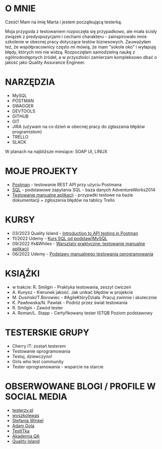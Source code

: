 # O MNIE

Cześć! Mam na imię Marta i jestem początkującą testerką. 
 
Moja przygoda z testowaniem rozpoczęła się przypadkowo, ale miała ścisły związek z predyspozycjami i cechami charakteru - zainspirowało mnie szkolenie w obecnej pracy dotyczące testów biznesowych. Zauważyłam też, że współpracownicy często mi mówią, że mam "sokole oko" i wyłapuję błędy, których inni nie widzą. 
Rozpoczęłam samodzielną naukę z ogólnodostępnych źródeł, a w przyszłości zamierzam kompleksowo dbać o jakość jako Quality Assurance Engineer.


# NARZĘDZIA

* MySQL
* POSTMAN
* SWAGGER
* DEVTOOLS
* GITHUB
* GIT
* JIRA (używam na co dzień w obecnej pracy do zgłaszania błędów programistom)
* TRELLO 
* SLACK

W planach na najbliższe miesiące: SOAP UI, LINUX


# MOJE PROJEKTY

* [Postman](https://www.postman.com/martamaciejewska/workspace/testing-api-course) - testowanie REST API przy użyciu Postmana
* [SQL](https://github.com/marta-maciejewska/portfolio/blob/main/SQL/sql-portfolio.md) - podstawowe zapytania SQL - baza danych AdventureWorks2014
* [Testowanie manualne aplikacji](https://drive.google.com/file/d/1uvWOVUwvYIXLZOLYoiyOFYSYSWhkvMUc/view?usp=sharing) - przypadki testowe na bazie dokumentacji + zgłoszenia błędów na tablicy Trello

  
# KURSY

* 03/2023 Quality Island - [Introduction to API testing in Postman](https://verified.sertifier.com/en/verify/43633670833562)
* 11/2022 Udemy - [Kurs SQL od podstaw|MySQL](https://udemy-certificate.s3.amazonaws.com/pdf/UC-08c6f5d5-203d-48d5-8d22-be30d3ca0dc0.pdf)
* 09/2022 Ifs&Whiles - [Warsztaty praktyczne: testowanie manualne aplikacji](https://drive.google.com/file/d/1gjMqBTXUeTuhtqtim66TvMR_70Q9LBzq/view)
* 06/2022 Udemy - [Podstawy manualnego testowania oprogramowania](https://udemy-certificate.s3.amazonaws.com/pdf/UC-bd9bdfe2-ccd3-4876-b217-979945d5326c.pdf)


# KSIĄŻKI

* w trakcie: R. Smilgin - Praktyka testowania, zeszyt ćwiczeń
* A. Kunysz - Kierunek jakość. Jak unikać błędów w projekcie
* M. Dusiński/T.Borowiec - #AgileKtóryDziała. Pracuj zwinnie i skutecznie
* K. Pawłowska/N. Pawlak - Podróż przez świat testowania
* R. Smilgin - Zawód tester
* A. Roman/L. Stapp - Certyfikowany tester ISTQB  Poziom podstawowy


# TESTERSKIE GRUPY

* Cherry IT: zostań testerem
* Testowanie oprogramowania
* Testuj, dziewczyno!
* Girls who test community
* Tester oprogramowania - wsparcie na starcie


# OBSERWOWANE BLOGI / PROFILE W SOCIAL MEDIA

* [testerzy.pl](https://testerzy.pl/)
* [wyszkolewas](https://www.wyszkolewas.com.pl/)
* [Stefania Winkel](https://www.instagram.com/mentor_testowania_opr/)
* [Adam Gola](https://www.instagram.com/szkoleniedlaqa/)
* [TestITka](https://www.instagram.com/test.it.ka/)
* [Akademia QA](https://www.instagram.com/akademiaqa.pl/)
* [Quality Island](https://www.linkedin.com/company/qualityisland/)







